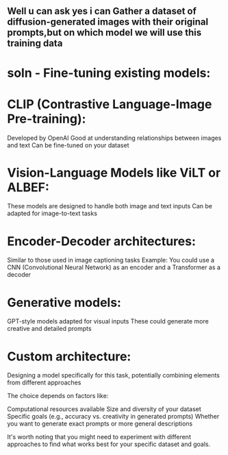 ## Well u can ask yes i can Gather a dataset of diffusion-generated images with their original prompts,but on which model we will use this training data

# soln - Fine-tuning existing models:

# CLIP (Contrastive Language-Image Pre-training):
Developed by OpenAI
Good at understanding relationships between images and text
Can be fine-tuned on your dataset


# Vision-Language Models like ViLT or ALBEF:

These models are designed to handle both image and text inputs
Can be adapted for image-to-text tasks


# Encoder-Decoder architectures:

Similar to those used in image captioning tasks
Example: You could use a CNN (Convolutional Neural Network) as an encoder and a Transformer as a decoder


# Generative models:

GPT-style models adapted for visual inputs
These could generate more creative and detailed prompts


# Custom architecture:

Designing a model specifically for this task, potentially combining elements from different approaches

The choice depends on factors like:

Computational resources available
Size and diversity of your dataset
Specific goals (e.g., accuracy vs. creativity in generated prompts)
Whether you want to generate exact prompts or more general descriptions

It's worth noting that you might need to experiment with different approaches to find what works best for your specific dataset and goals.
